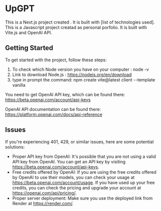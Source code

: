 # UpGPT


This is a Next.js project created . It is built with [list of technologies used].
This is a Javascript project creatad as personal porfolio. It is built with Vite.js and OpenAI API. 

## Getting Started
To get started with the project, follow these steps:

1. To check which Node version you have on your computer : node -v
2. Link to download Node.js : https://nodejs.org/en/download
3. type in prompt the command: npm create vite@latest client --template vanilla


You need to get OpenAI API key, which can be found there: https://beta.openai.com/account/api-keys

OpenAI API documentation can be found there: https://platform.openai.com/docs/api-reference

## Issues
If you're experiencing 401, 429, or similar issues, here are some potential solutions:
- Proper API key from OpenAI: It's possible that you are not using a valid API key from OpenAI. You can get an API key by visiting https://beta.openai.com/account/api-keys.
- Free credits offered by OpenAI: If you are using the free credits offered by OpenAI to use their models, you can check your usage at https://beta.openai.com/account/usage. If you have used up your free credits, you can check the pricing and upgrade your account at https://openai.com/api/pricing/.
- Proper server deployment: Make sure you use the deployed link from Render at https://render.com/.
